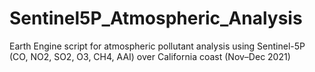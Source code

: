 # Sentinel5P_Atmospheric_Analysis
Earth Engine script for atmospheric pollutant analysis using Sentinel-5P (CO, NO2, SO2, O3, CH4, AAI) over California coast (Nov–Dec 2021)
